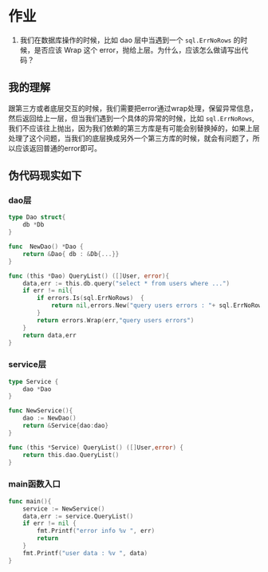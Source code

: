 # 作业

1. 我们在数据库操作的时候，比如 dao 层中当遇到一个 `sql.ErrNoRows` 的时候，是否应该 Wrap 这个 error，抛给上层。为什么，应该怎么做请写出代码？

## 我的理解
跟第三方或者底层交互的时候，我们需要把error通过wrap处理，保留异常信息，然后返回给上一层，但当我们遇到一个具体的异常的时候，比如 `sql.ErrNoRows`,我们不应该往上抛出，因为我们依赖的第三方库是有可能会别替换掉的，如果上层处理了这个问题，当我们的底层换成另外一个第三方库的时候，就会有问题了，所以应该返回普通的error即可。

## 伪代码现实如下

### dao层
```go
type Dao struct{
    db *Db
}

func  NewDao() *Dao {
    return &Dao{ db : &Db{...}}
}

func (this *Dao) QueryList() ([]User, error){
    data,err := this.db.query("select * from users where ...")
    if err != nil{
        if errors.Is(sql.ErrNoRows)  {
            return nil,errors.New("query users errors : "+ sql.ErrNoRows.Error())
        }
        return errors.Wrap(err,"query users errors")
    }
    return data,err
}
```

### service层
```go
type Service {
    dao *Dao
}

func NewService(){
    dao := NewDao()
    return &Service{dao:dao}
}

func (this *Service) QueryList() ([]User,error) {
    return this.dao.QueryList()
}

```

### main函数入口
```go
func main(){
    service := NewService()
    data,err := service.QueryList()
    if err != nil {
        fmt.Printf("error info %v ", err)
        return
    }
    fmt.Printf("user data : %v ", data)
}
```
